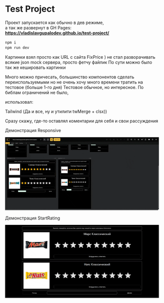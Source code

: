 # Test Project

Проект запускается как обычно в дев режиме,  
а так же развернут в GH Pages:  
**https://vladislavgupalodev.github.io/test-project/**

```bash
npm i  
npm run dev
```

Картинки взял просто как URL с сайта FixPrice )
не стал разворачивать всякие json mock сервера, просто фетчу файлик
По сути можно было так же кешировать картинки

Много можно причесать, большинство компонентов сделать переиспользуемыми
но не очень хочу много времени тратить на тестовое (больше 1-го дня)
Тестовое обычное, но интересное. По библам ограничений не было, 

использовал:

Tailwind (Да и все, ну и утилити twMerge + clsx))

Сразу скажу, где-то оставлял коментарии для себя и свои рассуждения


Демонстрация Responsive

![Responsive Demo](./docs/responsive.gif)

Демонстрация StartRating

![Rating Demo](./docs/stars_demonstration.gif)